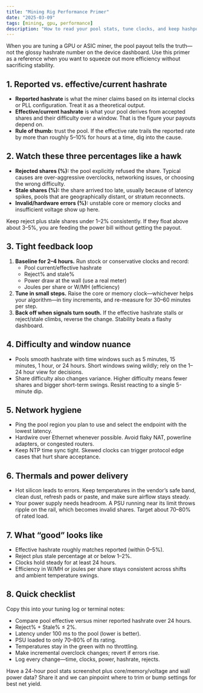 ```yaml
---
title: "Mining Rig Performance Primer"
date: "2025-03-09"
tags: [mining, gpu, performance]
description: "How to read your pool stats, tune clocks, and keep hashpower honest without chasing flashy dashboard numbers."
---
```


When you are tuning a GPU or ASIC miner, the pool payout tells the truth—not the glossy hashrate number on the device dashboard. Use this primer as a reference when you want to squeeze out more efficiency without sacrificing stability.

## 1. Reported vs. effective/current hashrate

- **Reported hashrate** is what the miner claims based on its internal clocks or PLL configuration. Treat it as a theoretical output.
- **Effective/current hashrate** is what your pool derives from accepted shares and their difficulty over a window. That is the figure your payouts depend on.
- **Rule of thumb:** trust the pool. If the effective rate trails the reported rate by more than roughly 5–10% for hours at a time, dig into the cause.

## 2. Watch these three percentages like a hawk

- **Rejected shares (%):** the pool explicitly refused the share. Typical causes are over-aggressive overclocks, networking issues, or choosing the wrong difficulty.
- **Stale shares (%):** the share arrived too late, usually because of latency spikes, pools that are geographically distant, or stratum reconnects.
- **Invalid/hardware errors (%):** unstable core or memory clocks and insufficient voltage show up here.

Keep reject plus stale shares under 1–2% consistently. If they float above about 3–5%, you are feeding the power bill without getting the payout.

## 3. Tight feedback loop

1. **Baseline for 2–4 hours.** Run stock or conservative clocks and record:
   - Pool current/effective hashrate
   - Reject% and stale%
   - Power draw at the wall (use a real meter)
   - Joules per share or W/MH (efficiency)
2. **Tune in small steps.** Raise the core or memory clock—whichever helps your algorithm—in tiny increments, and re-measure for 30–60 minutes per step.
3. **Back off when signals turn south.** If the effective hashrate stalls or reject/stale climbs, reverse the change. Stability beats a flashy dashboard.

## 4. Difficulty and window nuance

- Pools smooth hashrate with time windows such as 5 minutes, 15 minutes, 1 hour, or 24 hours. Short windows swing wildly; rely on the 1–24 hour view for decisions.
- Share difficulty also changes variance. Higher difficulty means fewer shares and bigger short-term swings. Resist reacting to a single 5-minute dip.

## 5. Network hygiene

- Ping the pool region you plan to use and select the endpoint with the lowest latency.
- Hardwire over Ethernet whenever possible. Avoid flaky NAT, powerline adapters, or congested routers.
- Keep NTP time sync tight. Skewed clocks can trigger protocol edge cases that hurt share acceptance.

## 6. Thermals and power delivery

- Hot silicon leads to errors. Keep temperatures in the vendor’s safe band, clean dust, refresh pads or paste, and make sure airflow stays steady.
- Your power supply needs headroom. A PSU running near its limit throws ripple on the rail, which becomes invalid shares. Target about 70–80% of rated load.

## 7. What “good” looks like

- Effective hashrate roughly matches reported (within 0–5%).
- Reject plus stale percentage at or below 1–2%.
- Clocks hold steady for at least 24 hours.
- Efficiency in W/MH or joules per share stays consistent across shifts and ambient temperature swings.

## 8. Quick checklist

Copy this into your tuning log or terminal notes:

- Compare pool effective versus miner reported hashrate over 24 hours.
- Reject% + Stale% ≤ 2%.
- Latency under 100 ms to the pool (lower is better).
- PSU loaded to only 70–80% of its rating.
- Temperatures stay in the green with no throttling.
- Make incremental overclock changes; revert if errors rise.
- Log every change—time, clocks, power, hashrate, rejects.

Have a 24-hour pool stats screenshot plus core/memory/voltage and wall power data? Share it and we can pinpoint where to trim or bump settings for best net yield.
